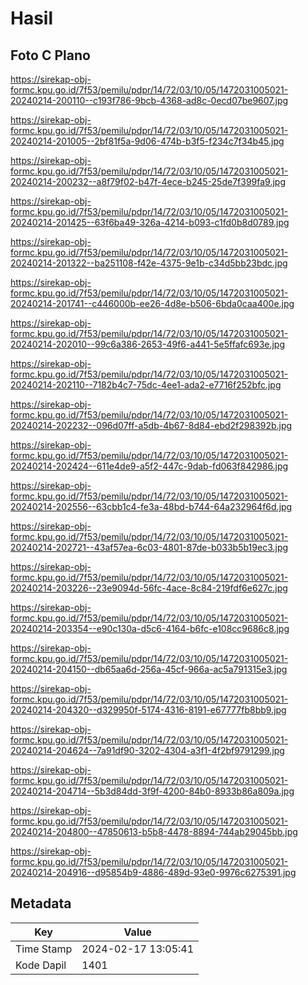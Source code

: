 # Hasil

## Foto C Plano

https://sirekap-obj-formc.kpu.go.id/7f53/pemilu/pdpr/14/72/03/10/05/1472031005021-20240214-200110--c193f786-9bcb-4368-ad8c-0ecd07be9607.jpg

https://sirekap-obj-formc.kpu.go.id/7f53/pemilu/pdpr/14/72/03/10/05/1472031005021-20240214-201005--2bf81f5a-9d06-474b-b3f5-f234c7f34b45.jpg

https://sirekap-obj-formc.kpu.go.id/7f53/pemilu/pdpr/14/72/03/10/05/1472031005021-20240214-200232--a8f79f02-b47f-4ece-b245-25de7f399fa9.jpg

https://sirekap-obj-formc.kpu.go.id/7f53/pemilu/pdpr/14/72/03/10/05/1472031005021-20240214-201425--63f6ba49-326a-4214-b093-c1fd0b8d0789.jpg

https://sirekap-obj-formc.kpu.go.id/7f53/pemilu/pdpr/14/72/03/10/05/1472031005021-20240214-201322--ba251108-f42e-4375-9e1b-c34d5bb23bdc.jpg

https://sirekap-obj-formc.kpu.go.id/7f53/pemilu/pdpr/14/72/03/10/05/1472031005021-20240214-201741--c446000b-ee26-4d8e-b506-6bda0caa400e.jpg

https://sirekap-obj-formc.kpu.go.id/7f53/pemilu/pdpr/14/72/03/10/05/1472031005021-20240214-202010--99c6a386-2653-49f6-a441-5e5ffafc693e.jpg

https://sirekap-obj-formc.kpu.go.id/7f53/pemilu/pdpr/14/72/03/10/05/1472031005021-20240214-202110--7182b4c7-75dc-4ee1-ada2-e7716f252bfc.jpg

https://sirekap-obj-formc.kpu.go.id/7f53/pemilu/pdpr/14/72/03/10/05/1472031005021-20240214-202232--096d07ff-a5db-4b67-8d84-ebd2f298392b.jpg

https://sirekap-obj-formc.kpu.go.id/7f53/pemilu/pdpr/14/72/03/10/05/1472031005021-20240214-202424--611e4de9-a5f2-447c-9dab-fd063f842986.jpg

https://sirekap-obj-formc.kpu.go.id/7f53/pemilu/pdpr/14/72/03/10/05/1472031005021-20240214-202556--63cbb1c4-fe3a-48bd-b744-64a232964f6d.jpg

https://sirekap-obj-formc.kpu.go.id/7f53/pemilu/pdpr/14/72/03/10/05/1472031005021-20240214-202721--43af57ea-6c03-4801-87de-b033b5b19ec3.jpg

https://sirekap-obj-formc.kpu.go.id/7f53/pemilu/pdpr/14/72/03/10/05/1472031005021-20240214-203226--23e9094d-56fc-4ace-8c84-219fdf6e627c.jpg

https://sirekap-obj-formc.kpu.go.id/7f53/pemilu/pdpr/14/72/03/10/05/1472031005021-20240214-203354--e90c130a-d5c6-4164-b6fc-e108cc9686c8.jpg

https://sirekap-obj-formc.kpu.go.id/7f53/pemilu/pdpr/14/72/03/10/05/1472031005021-20240214-204150--db65aa6d-256a-45cf-966a-ac5a791315e3.jpg

https://sirekap-obj-formc.kpu.go.id/7f53/pemilu/pdpr/14/72/03/10/05/1472031005021-20240214-204320--d329950f-5174-4316-8191-e67777fb8bb9.jpg

https://sirekap-obj-formc.kpu.go.id/7f53/pemilu/pdpr/14/72/03/10/05/1472031005021-20240214-204624--7a91df90-3202-4304-a3f1-4f2bf9791299.jpg

https://sirekap-obj-formc.kpu.go.id/7f53/pemilu/pdpr/14/72/03/10/05/1472031005021-20240214-204714--5b3d84dd-3f9f-4200-84b0-8933b86a809a.jpg

https://sirekap-obj-formc.kpu.go.id/7f53/pemilu/pdpr/14/72/03/10/05/1472031005021-20240214-204800--47850613-b5b8-4478-8894-744ab29045bb.jpg

https://sirekap-obj-formc.kpu.go.id/7f53/pemilu/pdpr/14/72/03/10/05/1472031005021-20240214-204916--d95854b9-4886-489d-93e0-9976c6275391.jpg


## Metadata

| Key        | Value               |
| ---------- | ------------------- |
| Time Stamp | 2024-02-17 13:05:41 |
| Kode Dapil | 1401                |



